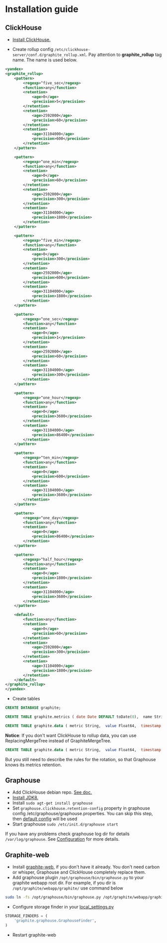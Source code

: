 Installation guide
==================

ClickHouse
----------

- [Install ClickHouse.](https://clickhouse.yandex/reference_en.html#Installation)

- Create rollup config `/etc/clickhouse-server/conf.d/graphite_rollup.xml`.
Pay attention to **graphite_rollup** tag name. The name is used below.

```xml
<yandex>
<graphite_rollup>
	<pattern>
		<regexp>^five_sec</regexp>
		<function>any</function>
		<retention>
			<age>0</age>
			<precision>5</precision>
		</retention>
		<retention>
			<age>2592000</age>
			<precision>60</precision>
		</retention>
		<retention>
			<age>31104000</age>
			<precision>600</precision>
		</retention>
	</pattern>

	<pattern>
		<regexp>^one_min</regexp>
		<function>any</function>
		<retention>
			<age>0</age>
			<precision>60</precision>
		</retention>
		<retention>
			<age>2592000</age>
			<precision>300</precision>
		</retention>
		<retention>
			<age>31104000</age>
			<precision>1800</precision>
		</retention>
	</pattern>

	<pattern>
		<regexp>^five_min</regexp>
		<function>any</function>
		<retention>
			<age>0</age>
			<precision>300</precision>
		</retention>
		<retention>
			<age>2592000</age>
			<precision>600</precision>
		</retention>
		<retention>
			<age>31104000</age>
			<precision>1800</precision>
		</retention>
	</pattern>

	<pattern>
		<regexp>^one_sec</regexp>
		<function>any</function>
		<retention>
			<age>0</age>
			<precision>1</precision>
		</retention>
		<retention>
			<age>2592000</age>
			<precision>60</precision>
		</retention>
		<retention>
			<age>31104000</age>
			<precision>300</precision>
		</retention>
	</pattern>

	<pattern>
		<regexp>^one_hour</regexp>
		<function>any</function>
		<retention>
			<age>0</age>
			<precision>3600</precision>
		</retention>
		<retention>
			<age>31104000</age>
			<precision>86400</precision>
		</retention>
	</pattern>

	<pattern>
		<regexp>^ten_min</regexp>
		<function>any</function>
		<retention>
			<age>0</age>
			<precision>600</precision>
		</retention>
		<retention>
			<age>31104000</age>
			<precision>3600</precision>
		</retention>
	</pattern>

	<pattern>
		<regexp>^one_day</regexp>
		<function>any</function>
		<retention>
			<age>0</age>
			<precision>86400</precision>
		</retention>
	</pattern>

	<pattern>
		<regexp>^half_hour</regexp>
		<function>any</function>
		<retention>
			<age>0</age>
			<precision>1800</precision>
		</retention>
		<retention>
			<age>31104000</age>
			<precision>3600</precision>
		</retention>
	</pattern>

	<default>
		<function>any</function>
		<retention>
			<age>0</age>
			<precision>60</precision>
		</retention>
		<retention>
			<age>2592000</age>
			<precision>300</precision>
		</retention>
		<retention>
			<age>31104000</age>
			<precision>1800</precision>
		</retention>
	</default>
</graphite_rollup>
</yandex>
```
- Create tables
```sql
CREATE DATABASE graphite;

CREATE TABLE graphite.metrics ( date Date DEFAULT toDate(0),  name String,  level UInt16,  parent String,  updated DateTime DEFAULT now(),  status Enum8('SIMPLE' = 0, 'BAN' = 1, 'APPROVED' = 2, 'HIDDEN' = 3, 'AUTO_HIDDEN' = 4)) ENGINE = ReplacingMergeTree(date, (parent, name), 1024, updated);

CREATE TABLE graphite.data ( metric String,  value Float64,  timestamp UInt32,  date Date,  updated UInt32) ENGINE = GraphiteMergeTree(date, (metric, timestamp), 8192, 'graphite_rollup');
```

**Notice**: If you don't want ClickHouse to rollup data, you can use ReplacingMergeTree instead of GraphiteMergeTree.
```sql
CREATE TABLE graphite.data ( metric String,  value Float64,  timestamp UInt32,  date Date,  updated UInt32) ENGINE = ReplacingMergeTree(date, (metric, timestamp), 8192, updated)
```
But you still need to describe the rules for the rotation, so that Graphouse knows its metrics retention.


Graphouse
---------
- Add ClickHouse debian repo. [See doc.](https://clickhouse.yandex/reference_en.html#Installing)
- [Install JDK8.](https://tecadmin.net/install-oracle-java-8-ubuntu-via-ppa/)
- Install `sudo agt-get install graphouse`
- Set `graphouse.clickhouse.retention-config` property in graphouse config /etc/graphouse/graphouse.properties. You can skip this step, then [default config](../src/main/java/ru/yandex/market/graphouse/retention/DefaultRetentionProvider.java#L29) will be used
- Start graphouse `sudo /etc/init.d/graphouse start`

If you have any problems check graphouse log dir for details `/var/log/graphouse`.
See [Configuration](config.md) for more details.


Graphite-web
------------
- Install [graphite-web](http://graphite.readthedocs.io/en/latest/), if you don't have it already. You don't need carbon or whisper, Graphouse and ClickHouse completely replace them.
- Add graphouse plugin `/opt/graphouse/bin/graphouse.py` to your graphite webapp root dir.
For example, if you dir is `/opt/graphite/webapp/graphite/` use command below
```bash
sudo ln -fs /opt/graphouse/bin/graphouse.py /opt/graphite/webapp/graphite/graphouse.py
```

- Configure storage finder in your [local_settings.py](http://graphite.readthedocs.io/en/latest/config-local-settings.html)
```python
STORAGE_FINDERS = (
    'graphite.graphouse.GraphouseFinder',
)
```
- Restart graphite-web


